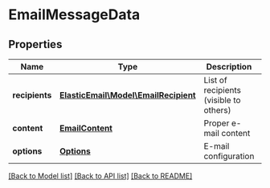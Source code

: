 # EmailMessageData

## Properties
Name | Type | Description | Notes
------------ | ------------- | ------------- | -------------
**recipients** | [**ElasticEmail\Model\EmailRecipient**](EmailRecipient.md) | List of recipients (visible to others) | [optional] 
**content** | [**EmailContent**](EmailContent.md) | Proper e-mail content | [optional] 
**options** | [**Options**](Options.md) | E-mail configuration | [optional] 

[[Back to Model list]](../README.md#documentation-for-models) [[Back to API list]](../README.md#documentation-for-api-endpoints) [[Back to README]](../README.md)


